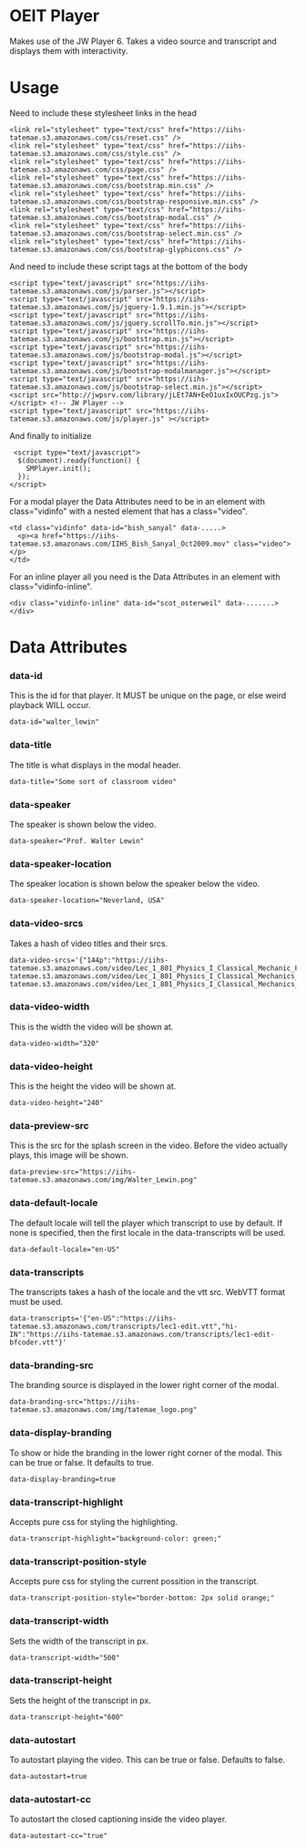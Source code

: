 OEIT Player
========

Makes use of the JW Player 6. Takes a video source and transcript and displays them with interactivity.


# Usage

Need to include these stylesheet links in the head

```
<link rel="stylesheet" type="text/css" href="https://iihs-tatemae.s3.amazonaws.com/css/reset.css" />
<link rel="stylesheet" type="text/css" href="https://iihs-tatemae.s3.amazonaws.com/css/style.css" />
<link rel="stylesheet" type="text/css" href="https://iihs-tatemae.s3.amazonaws.com/css/page.css" />
<link rel="stylesheet" type="text/css" href="https://iihs-tatemae.s3.amazonaws.com/css/bootstrap.min.css" />
<link rel="stylesheet" type="text/css" href="https://iihs-tatemae.s3.amazonaws.com/css/bootstrap-responsive.min.css" />
<link rel="stylesheet" type="text/css" href="https://iihs-tatemae.s3.amazonaws.com/css/bootstrap-modal.css" />
<link rel="stylesheet" type="text/css" href="https://iihs-tatemae.s3.amazonaws.com/css/bootstrap-select.min.css" />
<link rel="stylesheet" type="text/css" href="https://iihs-tatemae.s3.amazonaws.com/css/bootstrap-glyphicons.css" />
```

And need to include these script tags at the bottom of the body

```
<script type="text/javascript" src="https://iihs-tatemae.s3.amazonaws.com/js/parser.js"></script>
<script type="text/javascript" src="https://iihs-tatemae.s3.amazonaws.com/js/jquery-1.9.1.min.js"></script>
<script type="text/javascript" src="https://iihs-tatemae.s3.amazonaws.com/js/jquery.scrollTo.min.js"></script>
<script type="text/javascript" src="https://iihs-tatemae.s3.amazonaws.com/js/bootstrap.min.js"></script>
<script type="text/javascript" src="https://iihs-tatemae.s3.amazonaws.com/js/bootstrap-modal.js"></script>
<script type="text/javascript" src="https://iihs-tatemae.s3.amazonaws.com/js/bootstrap-modalmanager.js"></script>
<script type="text/javascript" src="https://iihs-tatemae.s3.amazonaws.com/js/bootstrap-select.min.js"></script>
<script src="http://jwpsrv.com/library/jLEt7AN+EeO1uxIxOUCPzg.js"></script> <!-- JW Player -->
<script type="text/javascript" src="https://iihs-tatemae.s3.amazonaws.com/js/player.js" ></script>
```

And finally to initialize

```
 <script type="text/javascript">
  $(document).ready(function() {
    SMPlayer.init();
  });
</script>
```

For a modal player the Data Attributes need to be in an element with class="vidinfo" with a nested element that has a class="video".

```
<td class="vidinfo" data-id="bish_sanyal" data-.....>
  <p><a href="https://iihs-tatemae.s3.amazonaws.com/IIHS_Bish_Sanyal_Oct2009.mov" class="video"></p>
</td>
```

For an inline player all you need is the Data Attributes in an element with class="vidinfo-inline".

```
<div class="vidinfo-inline" data-id="scot_osterweil" data-.......>
</div>
```


# Data Attributes

### data-id

This is the id for that player. It MUST be unique on the page, or else weird playback WILL occur.

```
data-id="walter_lewin"
```

### data-title

The title is what displays in the modal header.

```
data-title="Some sort of classroom video"
```

### data-speaker

The speaker is shown below the video.

```
data-speaker="Prof. Walter Lewin"
```

### data-speaker-location

The speaker location is shown below the speaker below the video.

```
data-speaker-location="Neverland, USA"
```

### data-video-srcs

Takes a hash of video titles and their srcs.

```
data-video-srcs='{"144p":"https://iihs-tatemae.s3.amazonaws.com/video/Lec_1_801_Physics_I_Classical_Mechanic_Fall_1999_Low_Quality_144p.mp4","240p":"https://iihs-tatemae.s3.amazonaws.com/video/Lec_1_801_Physics_I_Classical_Mechanics_Fall_1999_Low_Quality_240p.mp4","360p":"https://iihs-tatemae.s3.amazonaws.com/video/Lec_1_801_Physics_I_Classical_Mechanics_Fall_1999_Standard_Quality_360p.mp4"}'
```

### data-video-width

This is the width the video will be shown at.

```
data-video-width="320"
```

### data-video-height

This is the height the video will be shown at.

```
data-video-height="240"
```

### data-preview-src

This is the src for the splash screen in the video. Before the video actually plays, this image will be shown.

```
data-preview-src="https://iihs-tatemae.s3.amazonaws.com/img/Walter_Lewin.png"
```

### data-default-locale

The default locale will tell the player which transcript to use by default. If none is specified, then the first locale in the data-transcripts will be used.

```
data-default-locale="en-US"
```

### data-transcripts

The transcripts takes a hash of the locale and the vtt src. WebVTT format must be used.

```
data-transcripts='{"en-US":"https://iihs-tatemae.s3.amazonaws.com/transcripts/lec1-edit.vtt","hi-IN":"https://iihs-tatemae.s3.amazonaws.com/transcripts/lec1-edit-bfcoder.vtt"}'
```

### data-branding-src

The branding source is displayed in the lower right corner of the modal.

```
data-branding-src="https://iihs-tatemae.s3.amazonaws.com/img/tatemae_logo.png"
```

### data-display-branding

To show or hide the branding in the lower right corner of the modal. This can be true or false. It defaults to true.

```
data-display-branding=true
```

### data-transcript-highlight

Accepts pure css for styling the highlighting.

```
data-transcript-highlight="background-color: green;"
```

### data-transcript-position-style

Accepts pure css for styling the current possition in the transcript.

```
data-transcript-position-style="border-bottom: 2px solid orange;"
```

### data-transcript-width

Sets the width of the transcript in px.

```
data-transcript-width="500"
```

### data-transcript-height

Sets the height of the transcript in px.

```
data-transcript-height="600"
```

### data-autostart

To autostart playing the video. This can be true or false. Defaults to false.

```
data-autostart=true
```

### data-autostart-cc

To autostart the closed captioning inside the video player.

```
data-autostart-cc="true"
```
